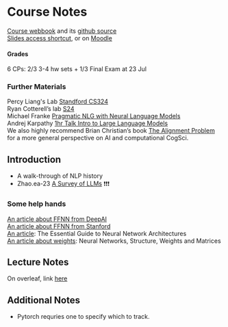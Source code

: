 # Course Notes

[Course webbook](https://cogsciprag.github.io/Understanding-LLMs-course/intro.html) and its [github source](https://github.com/CogSciPrag/Understanding-LLMs-course/tree/main?tab=readme-ov-file) <br>
[Slides access shortcut](https://github.com/CogSciPrag/Understanding-LLMs-course/tree/main/understanding-llms/lectures), or on [Moodle](https://moodle.zdv.uni-tuebingen.de/course/view.php?id=752) <br>

#### Grades
6 CPs: 2/3 3-4 hw sets + 1/3 Final Exam at 23 Jul <br>

### Further Materials
Percy Liang's Lab [Standford CS324](https://stanford-cs324.github.io/winter2022/lectures/) <br>
Ryan Cotterell’s lab [S24](https://rycolab.io/classes/llm-s24/) <br>
Michael Franke [Pragmatic NLG with Neural Language Models](https://michael-franke.github.io/npNLG/000-intro.html) <br>
Andrej Karpathy [1hr Talk Intro to Large Language Models](https://www.youtube.com/watch?v=zjkBMFhNj_g) <br>
We also highly recommend Brian Christian’s book [The Alignment Problem](https://brianchristian.org/the-alignment-problem/) for a more general perspective on AI and computational CogSci.

## Introduction
- A walk-through of NLP history
- Zhao.ea-23 [A Survey of LLMs](https://arxiv.org/pdf/2303.18223.pdf) ❗️❗️❗️

### Some help hands
[An article about FFNN from DeepAI](https://deepai.org/machine-learning-glossary-and-terms/feed-forward-neural-network) <br>
[An article about FFNN from Stanford](https://cs.stanford.edu/people/eroberts/courses/soco/projects/neural-networks/Architecture/feedforward.html)<br>
[An article](https://www.v7labs.com/blog/neural-network-architectures-guide): The Essential Guide to Neural Network Architectures <br>
[An article about weights](https://python-course.eu/machine-learning/neural-networks-structure-weights-and-matrices.php): Neural Networks, Structure, Weights and Matrices

## Lecture Notes
On overleaf, link [here](https://www.overleaf.com/project/664385490dd66641f83b86e5)

## Additional Notes
- Pytorch requries one to specify which to track.
